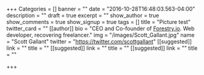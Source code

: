 +++
Categories = []
banner = ""
date = "2016-10-28T16:48:03.563-04:00"
description = ""
draft = true
excerpt = ""
show_author = true
show_comments = true
show_signup = true
tags = []
title = "Picture test"
twitter_card = ""
[[author]]
bio = "CEO and Co-founder of <a href='https://forestry.io' title='Forestry.io CMS'>Forestry.io</a>. Web developer, recovering freelancer."
img = "/images/Scott_Gallant.jpg"
name = "Scott Gallant"
twitter = "https://twitter.com/scottgallant"
[[suggested]]
link = ""
title = ""
[[suggested]]
link = ""
title = ""
[[suggested]]
link = ""
title = ""

+++
